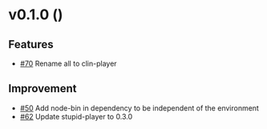 # v0.1.0 ()

## Features
* [#70](https://github.com/clin-player/core/issues/70)
Rename all to clin-player

## Improvement
* [#50](https://github.com/clin-player/core/issues/50)
Add node-bin in dependency to be independent of the environment
* [#62](https://github.com/clin-player/core/issues/62)
Update stupid-player to 0.3.0
